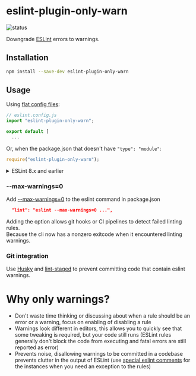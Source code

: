 # eslint-plugin-only-warn

![status](https://github.com/bfanger/eslint-plugin-only-warn/actions/workflows/lint-and-test.yml/badge.svg)

Downgrade [ESLint](http://eslint.org) errors to warnings.

## Installation

```sh
npm install --save-dev eslint-plugin-only-warn
```

## Usage

Using [flat config files](https://eslint.org/docs/latest/use/configure/configuration-files):

```js
// eslint.config.js
import "eslint-plugin-only-warn";

export default [
  ...
```

Or, when the package.json that doesn't have `"type": "module"`:

```js
require("eslint-plugin-only-warn");
```

<details>
  <summary>ESLint 8.x and earlier</summary>

Add `only-warn` to the plugins section of your `.eslintrc` configuration file:

```json
{
  "plugins": ["only-warn"]
}
```

</details>

### --max-warnings=0

Add [--max-warnings=0](https://eslint.org/docs/latest/use/command-line-interface#--max-warnings) to the eslint command in package.json

```json
  "lint": "eslint --max-warnings=0 ...",
```

Adding the option allows git hooks or CI pipelines to detect failed linting rules.  
Because the cli now has a nonzero exitcode when it encountered linting warnings.

### Git integration

Use [Husky](https://typicode.github.io/husky/) and [lint-staged](https://github.com/okonet/lint-staged) to prevent committing code that contain eslint warnings.

# Why only warnings?

- Don't waste time thinking or discussing about when a rule should be an error or a warning, focus on enabling of disabling a rule
- Warnings look different in editors, this allows you to quickly see that some tweaking is required, but your code still runs (ESLint rules generally don't block the code from executing and fatal errors are still reported as error)
- Prevents noise, disallowing warnings to be committed in a codebase prevents clutter in the output of ESLint (use [special eslint comments](https://eslint.org/docs/latest/use/configure/rules#disabling-rules) for the instances when you need an exception to the rules)

